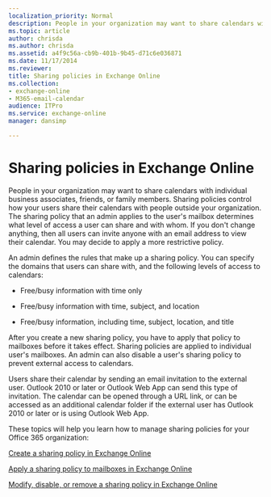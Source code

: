 ```yaml
---
localization_priority: Normal
description: People in your organization may want to share calendars with individual business associates, friends, or family members. Sharing policies control how your users share their calendars with people outside your organization. The sharing policy that an admin applies to the user's mailbox determines what level of access a user can share and with whom. If you don't change anything, then all users can invite anyone with an email address to view their calendar. You may decide to apply a more restrictive policy.
ms.topic: article
author: chrisda
ms.author: chrisda
ms.assetid: a4f9c56a-cb9b-401b-9b45-d71c6e036871
ms.date: 11/17/2014
ms.reviewer: 
title: Sharing policies in Exchange Online
ms.collection: 
- exchange-online
- M365-email-calendar
audience: ITPro
ms.service: exchange-online
manager: dansimp

---
```


# Sharing policies in Exchange Online

People in your organization may want to share calendars with individual business associates, friends, or family members. Sharing policies control how your users share their calendars with people outside your organization. The sharing policy that an admin applies to the user's mailbox determines what level of access a user can share and with whom. If you don't change anything, then all users can invite anyone with an email address to view their calendar. You may decide to apply a more restrictive policy.

An admin defines the rules that make up a sharing policy. You can specify the domains that users can share with, and the following levels of access to calendars:

- Free/busy information with time only

- Free/busy information with time, subject, and location

- Free/busy information, including time, subject, location, and title

After you create a new sharing policy, you have to apply that policy to mailboxes before it takes effect. Sharing policies are applied to individual user's mailboxes. An admin can also disable a user's sharing policy to prevent external access to calendars.

Users share their calendar by sending an email invitation to the external user. Outlook 2010 or later or Outlook Web App can send this type of invitation. The calendar can be opened through a URL link, or can be accessed as an additional calendar folder if the external user has Outlook 2010 or later or is using Outlook Web App.

These topics will help you learn how to manage sharing policies for your Office 365 organization:

[Create a sharing policy in Exchange Online](create-a-sharing-policy.md)

[Apply a sharing policy to mailboxes in Exchange Online](apply-a-sharing-policy.md)

[Modify, disable, or remove a sharing policy in Exchange Online](modify-a-sharing-policy.md)



